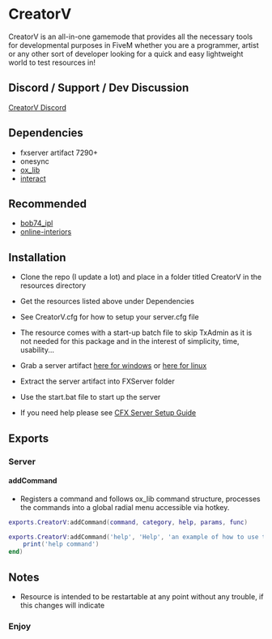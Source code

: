 # CreatorV

CreatorV is an all-in-one gamemode that provides all the necessary tools for developmental purposes
in FiveM whether you are a programmer, artist or any other sort of developer looking for a quick and easy lightweight world to test resources in!

## Discord / Support / Dev Discussion

[CreatorV Discord](https://discord.gg/5EUR8SJQnv)

## Dependencies

- fxserver artifact 7290+
- onesync
- [ox_lib](https://github.com/overextended/ox_lib)
- [interact](https://github.com/darktrovx/interact)

## Recommended
- [bob74_ipl](https://github.com/TayMcKenzieNZ/bob74_ipl/tree/6a8323ab3336983af616486c6c579cde84b28633)
- [online-interiors](https://github.com/TayMcKenzieNZ/online-interiors)

## Installation

- Clone the repo (I update a lot) and place in a folder titled CreatorV in the resources directory
- Get the resources listed above under Dependencies
- See CreatorV.cfg for how to setup your server.cfg file


- The resource comes with a start-up batch file to skip TxAdmin as it is not needed for this package and in the interest of simplicity, time, usability...
- Grab a server artifact [here for windows](https://runtime.fivem.net/artifacts/fivem/build_server_windows/master/) or [here for linux](https://runtime.fivem.net/artifacts/fivem/build_proot_linux/master/)
- Extract the server artifact into FXServer folder
- Use the start.bat file to start up the server
- If you need help please see [CFX Server Setup Guide](https://docs.fivem.net/docs/server-manual/setting-up-a-server-vanilla/#windows)
  
## Exports

### Server

#### addCommand

- Registers a command and follows ox_lib command structure, processes the commands into a global radial menu accessible via hotkey.
  
```lua
exports.CreatorV:addCommand(command, category, help, params, func)

exports.CreatorV:addCommand('help', 'Help', 'an example of how to use this export', {}, function(source, args, raw)
    print('help command')
end)
```

## Notes

- Resource is intended to be restartable at any point without any trouble, if this changes will indicate

### Enjoy
